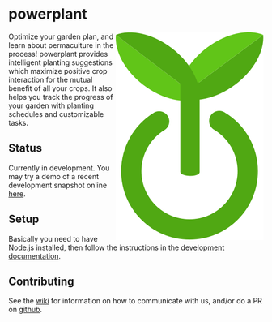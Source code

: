 # powerplant

<img align="right" src="/dist/images/logo/logo.svg">

Optimize your garden plan, and learn about permaculture in the process! powerplant provides intelligent planting suggestions which maximize positive crop interaction for the mutual benefit of all your crops. It also helps you track the progress of your garden with planting schedules and customizable tasks.

## Status

Currently in development. You may try a demo of a recent development snapshot online [here](http://demo.powerplant.software).

## Setup

Basically you need to have [Node.js](https://nodejs.org/en/) installed, then follow the instructions in the [development documentation](https://ecohackerfarm.github.io/powerplant/generated/index.html#toc1__anchor).

## Contributing

See the [wiki](https://wiki.ecohackerfarm.org/powerplant:start) for information on how to communicate with us, and/or do a PR on [github](https://github.com/Ecohackerfarm/powerplant).
